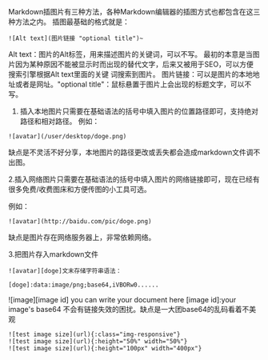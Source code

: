 
Markdown插图片有三种方法，各种Markdown编辑器的插图方式也都包含在这三种方法之内。
插图最基础的格式就是：
~~~
![Alt text](图片链接 "optional title")~
~~~
Alt text：图片的Alt标签，用来描述图片的关键词，可以不写。
最初的本意是当图片因为某种原因不能被显示时而出现的替代文字，后来又被用于SEO，可以方便搜索引擎根据Alt text里面的关键
词搜索到图片。 
图片链接：可以是图片的本地地址或者是网址。"optional title"：鼠标悬置于图片上会出现的标题文字，可以不写。

1. 插入本地图片只需要在基础语法的括号中填入图片的位置路径即可，支持绝对路径和相对路径。
例如：
~~~
![avatar](/user/desktop/doge.png)
~~~
缺点是不灵活不好分享，本地图片的路径更改或丢失都会造成markdown文件调不出图。

2.插入网络图片只需要在基础语法的括号中填入图片的网络链接即可，现在已经有很多免费/收费图床和方便传图的小工具可选。

例如：
~~~
![avatar](http://baidu.com/pic/doge.png)
~~~
缺点是图片存在网络服务器上，非常依赖网络。

3.把图片存入markdown文件
~~~
![avatar][doge]文末存储字符串语法：

[doge]:data:image/png;base64,iVBORw0......
~~~
![image][image id]
you can write your document here 
[image id]:your image's base64
不会有链接失效的困扰。缺点是一大团base64的乱码看着不美观

```
![test image size](url){:class="img-responsive"} 
![test image size](url){:height="50%" width="50%"} 
![test image size](url){:height="100px" width="400px"}
```



